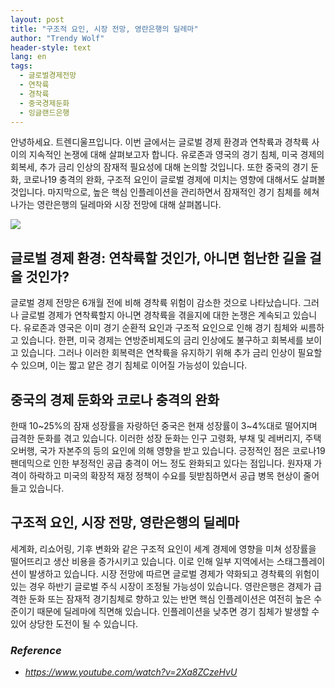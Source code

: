 ```yaml
---
layout: post
title: "구조적 요인, 시장 전망, 영란은행의 딜레마"
author: "Trendy Wolf"
header-style: text
lang: en
tags:
  - 글로벌경제전망
  - 연착륙
  - 경착륙
  - 중국경제둔화
  - 잉글랜드은행
---
```


안녕하세요. 트렌디울프입니다. 이번 글에서는 글로벌 경제 환경과 연착륙과 경착륙 사이의 지속적인 논쟁에 대해 살펴보고자 합니다. 유로존과 영국의 경기 침체, 미국 경제의 회복세, 추가 금리 인상의 잠재적 필요성에 대해 논의할 것입니다. 또한 중국의 경기 둔화, 코로나19 충격의 완화, 구조적 요인이 글로벌 경제에 미치는 영향에 대해서도 살펴볼 것입니다. 마지막으로, 높은 핵심 인플레이션을 관리하면서 잠재적인 경기 침체를 헤쳐나가는 영란은행의 딜레마와 시장 전망에 대해 살펴봅니다.

<img
    src="https://i.ytimg.com/vi/2Xa8ZCzeHvU/hqdefault.jpg"
/>


## 글로벌 경제 환경: 연착륙할 것인가, 아니면 험난한 길을 걸을 것인가?
글로벌 경제 전망은 6개월 전에 비해 경착륙 위험이 감소한 것으로 나타났습니다. 그러나 글로벌 경제가 연착륙할지 아니면 경착륙을 겪을지에 대한 논쟁은 계속되고 있습니다. 유로존과 영국은 이미 경기 순환적 요인과 구조적 요인으로 인해 경기 침체와 씨름하고 있습니다. 한편, 미국 경제는 연방준비제도의 금리 인상에도 불구하고 회복세를 보이고 있습니다. 그러나 이러한 회복력은 연착륙을 유지하기 위해 추가 금리 인상이 필요할 수 있으며, 이는 짧고 얕은 경기 침체로 이어질 가능성이 있습니다.

## 중국의 경제 둔화와 코로나 충격의 완화
한때 10~25%의 잠재 성장률을 자랑하던 중국은 현재 성장률이 3~4%대로 떨어지며 급격한 둔화를 겪고 있습니다. 이러한 성장 둔화는 인구 고령화, 부채 및 레버리지, 주택 오버행, 국가 자본주의 등의 요인에 의해 영향을 받고 있습니다. 긍정적인 점은 코로나19 팬데믹으로 인한 부정적인 공급 충격이 어느 정도 완화되고 있다는 점입니다. 원자재 가격이 하락하고 미국의 확장적 재정 정책이 수요를 뒷받침하면서 공급 병목 현상이 줄어들고 있습니다.

## 구조적 요인, 시장 전망, 영란은행의 딜레마
세계화, 리쇼어링, 기후 변화와 같은 구조적 요인이 세계 경제에 영향을 미쳐 성장률을 떨어뜨리고 생산 비용을 증가시키고 있습니다. 이로 인해 일부 지역에서는 스태그플레이션이 발생하고 있습니다. 시장 전망에 따르면 글로벌 경제가 약화되고 경착륙의 위험이 있는 경우 하반기 글로벌 주식 시장이 조정될 가능성이 있습니다. 영란은행은 경제가 급격한 둔화 또는 잠재적 경기침체로 향하고 있는 반면 핵심 인플레이션은 여전히 높은 수준이기 때문에 딜레마에 직면해 있습니다. 인플레이션을 낮추면 경기 침체가 발생할 수 있어 상당한 도전이 될 수 있습니다.


### _Reference_
- _https://www.youtube.com/watch?v=2Xa8ZCzeHvU_

